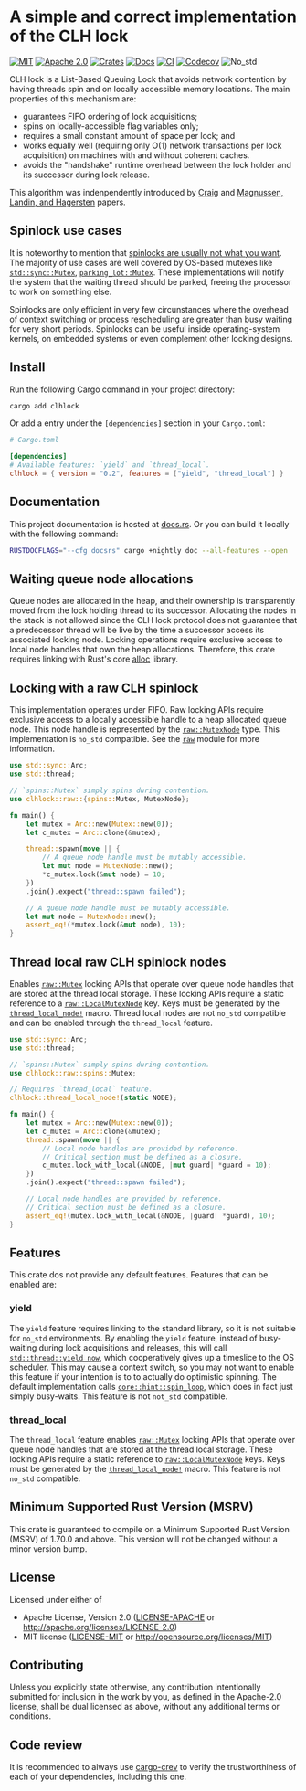 # A simple and correct implementation of the CLH lock

[![MIT][mit-badge]][mit]
[![Apache 2.0][apache2-badge]][apache2]
[![Crates][crates-badge]][crates]
[![Docs][docs-badge]][docs]
[![CI][ci-badge]][ci]
[![Codecov][codecov-badge]][codecov]
![No_std][no_std-badge]

CLH lock is a List-Based Queuing Lock that avoids network contention by
having threads spin and on locally accessible memory locations. The main
properties of this mechanism are:

- guarantees FIFO ordering of lock acquisitions;
- spins on locally-accessible flag variables only;
- requires a small constant amount of space per lock; and
- works equally well (requiring only O(1) network transactions per lock
  acquisition) on machines with and without coherent caches.
- avoids the "handshake" runtime overhead between the lock holder and
  its successor during lock release.

This algorithm was indenpendently introduced by [Craig] and
[Magnussen, Landin, and Hagersten] papers.

## Spinlock use cases

It is noteworthy to mention that [spinlocks are usually not what you want].
The majority of use cases are well covered by OS-based mutexes like
[`std::sync::Mutex`], [`parking_lot::Mutex`]. These implementations will
notify the system that the waiting thread should be parked, freeing the
processor to work on something else.

Spinlocks are only efficient in very few circunstances where the overhead
of context switching or process rescheduling are greater than busy waiting
for very short periods. Spinlocks can be useful inside operating-system
kernels, on embedded systems or even complement other locking designs.

## Install

Run the following Cargo command in your project directory:

```bash
cargo add clhlock
```

Or add a entry under the `[dependencies]` section in your `Cargo.toml`:

```toml
# Cargo.toml

[dependencies]
# Available features: `yield` and `thread_local`.
clhlock = { version = "0.2", features = ["yield", "thread_local"] }
```

## Documentation

This project documentation is hosted at [docs.rs][docs]. Or you can build it
locally with the following command:

```bash
RUSTDOCFLAGS="--cfg docsrs" cargo +nightly doc --all-features --open
```

## Waiting queue node allocations

Queue nodes are allocated in the heap, and their ownership is transparently
moved from the lock holding thread to its successor. Allocating the nodes in
the stack is not allowed since the CLH lock protocol does not guarantee that
a predecessor thread will be live by the time a successor access its
associated locking node. Locking operations require exclusive access to local
node handles that own the heap allocations. Therefore, this crate requires
linking with Rust's core [alloc] library.

## Locking with a raw CLH spinlock

This implementation operates under FIFO. Raw locking APIs require exclusive
access to a locally accessible handle to a heap allocated queue node. This
node handle is represented by the [`raw::MutexNode`] type. This implementation
is `no_std` compatible. See the [`raw`] module for more information.

```rust
use std::sync::Arc;
use std::thread;

// `spins::Mutex` simply spins during contention.
use clhlock::raw::{spins::Mutex, MutexNode};

fn main() {
    let mutex = Arc::new(Mutex::new(0));
    let c_mutex = Arc::clone(&mutex);

    thread::spawn(move || {
        // A queue node handle must be mutably accessible.
        let mut node = MutexNode::new();
        *c_mutex.lock(&mut node) = 10;
    })
    .join().expect("thread::spawn failed");

    // A queue node handle must be mutably accessible.
    let mut node = MutexNode::new();
    assert_eq!(*mutex.lock(&mut node), 10);
}
```

## Thread local raw CLH spinlock nodes

Enables [`raw::Mutex`] locking APIs that operate over queue node handles
that are stored at the thread local storage. These locking APIs require a
static reference to a [`raw::LocalMutexNode`] key. Keys must be generated by
the [`thread_local_node!`] macro. Thread local nodes are not `no_std`
compatible and can be enabled through the `thread_local` feature.

```rust
use std::sync::Arc;
use std::thread;

// `spins::Mutex` simply spins during contention.
use clhlock::raw::spins::Mutex;

// Requires `thread_local` feature.
clhlock::thread_local_node!(static NODE);

fn main() {
    let mutex = Arc::new(Mutex::new(0));
    let c_mutex = Arc::clone(&mutex);
    thread::spawn(move || {
        // Local node handles are provided by reference.
        // Critical section must be defined as a closure.
        c_mutex.lock_with_local(&NODE, |mut guard| *guard = 10);
    })
    .join().expect("thread::spawn failed");

    // Local node handles are provided by reference.
    // Critical section must be defined as a closure.
    assert_eq!(mutex.lock_with_local(&NODE, |guard| *guard), 10);
}
```

## Features

This crate dos not provide any default features. Features that can be enabled
are:

### yield

The `yield` feature requires linking to the standard library, so it is not
suitable for `no_std` environments. By enabling the `yield` feature, instead
of busy-waiting during lock acquisitions and releases, this will call
[`std::thread::yield_now`], which cooperatively gives up a timeslice to the
OS scheduler. This may cause a context switch, so you may not want to enable
this feature if your intention is to to actually do optimistic spinning. The
default implementation calls [`core::hint::spin_loop`], which does in fact
just simply busy-waits. This feature is not `not_std` compatible.

### thread_local

The `thread_local` feature enables [`raw::Mutex`] locking APIs that operate
over queue node handles that are stored at the thread local storage. These
locking APIs require a static reference to [`raw::LocalMutexNode`] keys.
Keys must be generated by the [`thread_local_node!`] macro. This feature is
not `no_std` compatible.

## Minimum Supported Rust Version (MSRV)

This crate is guaranteed to compile on a Minimum Supported Rust Version (MSRV)
of 1.70.0 and above. This version will not be changed without a minor version
bump.

## License

Licensed under either of

- Apache License, Version 2.0 ([LICENSE-APACHE](LICENSE-APACHE) or <http://apache.org/licenses/LICENSE-2.0>)
- MIT license ([LICENSE-MIT](LICENSE-MIT) or <http://opensource.org/licenses/MIT>)

## Contributing

Unless you explicitly state otherwise, any contribution intentionally submitted
for inclusion in the work by you, as defined in the Apache-2.0 license, shall
be dual licensed as above, without any additional terms or conditions.

## Code review

It is recommended to always use [cargo-crev] to verify the trustworthiness of
each of your dependencies, including this one.

[mit-badge]: https://img.shields.io/badge/License-MIT-blue.svg
[apache2-badge]: https://img.shields.io/badge/License-Apache_2.0-yellow.svg
[docs-badge]: https://img.shields.io/docsrs/clhlock
[crates-badge]: https://img.shields.io/crates/v/clhlock
[ci-badge]: https://github.com/pedromfedricci/clhlock/actions/workflows/ci.yml/badge.svg
[codecov-badge]: https://codecov.io/gh/pedromfedricci/clhlock/graph/badge.svg?token=A54PAF1K74
[no_std-badge]: https://img.shields.io/badge/no__std-compatible-success.svg

[mit]: https://opensource.org/licenses/MIT
[apache2]: https://opensource.org/licenses/Apache-2.0
[docs]: https://docs.rs/clhlock
[crates]: https://crates.io/crates/clhlock
[ci]: https://github.com/pedromfedricci/clhlock/actions/workflows/ci.yml
[codecov]: https://codecov.io/gh/pedromfedricci/clhlock
[cargo-crev]: https://github.com/crev-dev/cargo-crev

[Craig]: https://dada.cs.washington.edu/research/tr/1993/02/UW-CSE-93-02-02.pdf
[Magnussen, Landin, and Hagersten]: https://www2.it.uu.se/research/group/uart/pub/magnusson_1994_jan/magnusson_1994_jan.pdf
[spinlocks are usually not what you want]: https://matklad.github.io/2020/01/02/spinlocks-considered-harmful.html

[`raw`]: https://docs.rs/clhlock/latest/clhlock/raw/index.html
[`raw::Mutex`]: https://docs.rs/clhlock/latest/clhlock/raw/struct.Mutex.html
[`raw::MutexNode`]: https://docs.rs/clhlock/latest/clhlock/raw/struct.MutexNode.html
[`raw::LocalMutexNode`]: https://docs.rs/clhlock/latest/clhlock/raw/struct.LocalMutexNode.html
[`thread_local_node!`]: https://docs.rs/clhlock/latest/clhlock/macro.thread_local_node.html

[alloc]: https://doc.rust-lang.org/alloc/index.html
[`std::sync::Mutex`]: https://doc.rust-lang.org/std/sync/struct.Mutex.html
[`std::thread::yield_now`]: https://doc.rust-lang.org/std/thread/fn.yield_now.html
[`core::hint::spin_loop`]: https://doc.rust-lang.org/core/hint/fn.spin_loop.html

[`parking_lot::Mutex`]: https://docs.rs/parking_lot/latest/parking_lot/type.Mutex.html
